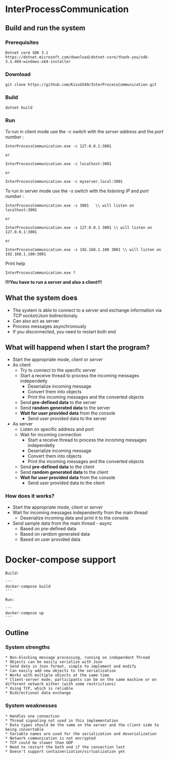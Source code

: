 ﻿# InterProcessCommunication
 
##  Build and run the system

### Prerequisites

    Dotnet core SDK 3.1
    https://dotnet.microsoft.com/download/dotnet-core/thank-you/sdk-3.1.404-windows-x64-installer

### Download

    git clone https://github.com/KissG549/InterProcessCommunication.git

### Build

    dotnet build    

### Run

To run in client mode use the *-c* switch with the *server address* and the *port number* :
    
    InterProcessCommunication.exe -c 127.0.0.1:3001
    
    or

    InterProcessCommunication.exe -c localhost:3001
    
    or
    
    InterProcessCommunication.exe -c myserver.local:3001
    
To run in server mode use the *-s* switch with the *listening IP* and *port number* :

    InterProcessCommunication.exe -s 3001   \\ will listen on localhost:3001

    or 

    InterProcessCommunication.exe -s 127.0.0.1 3001 \\ will listen on 127.0.0.1:3001
    
    or

    InterProcessCommunication.exe -s 192.168.1.100 3001 \\ will listen on 192.168.1.100:3001
    
Print help

    InterProcessCommunication.exe ?

**!!!You have to run a server and also a client!!!**

## What the system does

 * The system is able to connect to a server and exchange information via *TCP socket/Json* bidirectionaly.
 * Can also act as server
 * Process messages asynchronously
 * If you disconnected, you need to restart both end

## What will happend when I start the program?

 * Start the appropriate mode, *client* or *server*
 * As client
    * Try to connect to the specific server
    * Start a receive thread to process the incoming messages independetly
        * Deserialize incoming message
        * Convert them into objects
        * Print the incoming messages and the converted objects
    * Send **pre-defined data** to the server
    * Send **random generated data** to the server
    * **Wait for user provided data** from the console
        * Send user provided data to the server
 * As server
    * Listen on specific address and port
    * Wait for incoming connection
        * Start a receive thread to process the incoming messages independetly
        * Deserialize incoming message
        * Convert them into objects
        * Print the incoming messages and the converted objects
    * Send **pre-defined data** to the client
    * Send **random generated data** to the client
    * **Wait for user provided data** from the console
        * Send user provided data to the client

### How does it works?

 * Start the appropriate mode, *client* or *server*
 * Wait for incoming messages independently from the main thread
    * Deserialize incoming data and print it to the console
 * Send sample data from the main thread - async
    * Based on pre-defined data
    * Based on random generated data
    * Based on user provided data

# Docker-compose support

    Build:

    '''
    docker-compose build
    '''

    Run:

    '''
    docker-compose up
    '''

## Outline

### System strengths

    * Non-blocking message processing, running on independent Thread
    * Objects can be easily serialize with Json
    * Send data in Json format, simple to implement and modify
    * Can easily add new objects to the serialization
    * Works with multiple objects at the same time
    * Client-server mode, participants can be on the same machine or on different network either (with some restrictions)
    * Using TCP, which is reliable
    * Bidirectional data exchange

### System weaknesses

    * Handles one connection 
    * Thread signaling not used in this implementation
    * Data types should be the same on the server and the client side to being convertable
    * Variable names are used for the serialization and deserialization
    * Network communication is not encrypted
    * TCP could be slower than UDP
    * Need to restart the both end if the connection lost
    * Doesn't support containerization/virtualization yet
